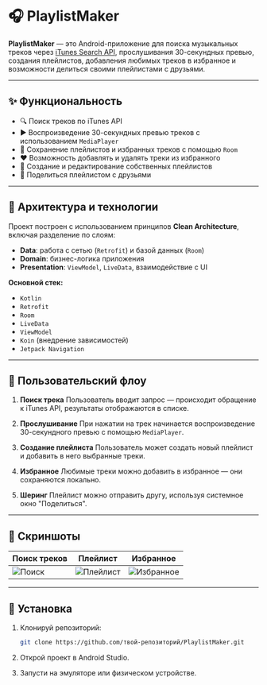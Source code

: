 # 🎧 PlaylistMaker

**PlaylistMaker** — это Android-приложение для поиска музыкальных треков через [iTunes Search API](https://developer.apple.com/library/archive/documentation/AudioVideo/Conceptual/iTuneSearchAPI/), прослушивания 30-секундных превью, создания плейлистов, добавления любимых треков в избранное и возможности делиться своими плейлистами с друзьями.

---

## ✨ Функциональность

* 🔍 Поиск треков по iTunes API
* ▶️ Воспроизведение 30-секундных превью треков с использованием `MediaPlayer`
* 💾 Сохранение плейлистов и избранных треков с помощью `Room`
* ❤️ Возможность добавлять и удалять треки из избранного
* 📂 Создание и редактирование собственных плейлистов
* 🔗 Поделиться плейлистом с друзьями

---

## 🧠 Архитектура и технологии

Проект построен с использованием принципов **Clean Architecture**, включая разделение по слоям:

* **Data**: работа с сетью (`Retrofit`) и базой данных (`Room`)
* **Domain**: бизнес-логика приложения
* **Presentation**: `ViewModel`, `LiveData`, взаимодействие с UI

**Основной стек:**

* `Kotlin`
* `Retrofit`
* `Room`
* `LiveData`
* `ViewModel`
* `Koin` (внедрение зависимостей)
* `Jetpack Navigation`

---

## 🧭 Пользовательский флоу

1. **Поиск трека**
   Пользователь вводит запрос — происходит обращение к iTunes API, результаты отображаются в списке.

2. **Прослушивание**
   При нажатии на трек начинается воспроизведение 30-секундного превью с помощью `MediaPlayer`.

3. **Создание плейлиста**
   Пользователь может создать новый плейлист и добавить в него выбранные треки.

4. **Избранное**
   Любимые треки можно добавить в избранное — они сохраняются локально.

5. **Шеринг**
   Плейлист можно отправить другу, используя системное окно "Поделиться".

---

## 📸 Скриншоты


| Поиск треков                            | Плейлист                                     | Избранное                                      |
| --------------------------------------- | -------------------------------------------- | ---------------------------------------------- |
| ![Поиск](screenshots/search_screen.png) | ![Плейлист](screenshots/playlist_screen.png) | ![Избранное](screenshots/favorites_screen.png) |

---

## 🚀 Установка

1. Клонируй репозиторий:

   ```bash
   git clone https://github.com/твой-репозиторий/PlaylistMaker.git
   ```

2. Открой проект в Android Studio.

3. Запусти на эмуляторе или физическом устройстве.

